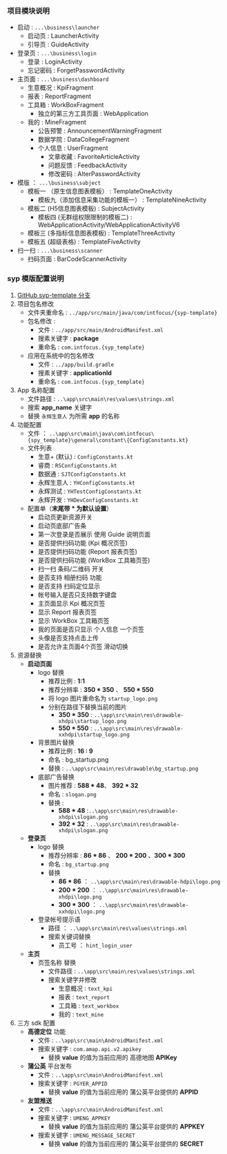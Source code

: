 ### 项目模块说明
- 启动 : `...\business\launcher`
	- 启动页 : LauncherActivity
	- 引导页 : GuideActivity
- 登录页 : `...\business\login`
	- 登录 : LoginActivity
	- 忘记密码 : ForgetPasswordActivity
- 主页面 : `...\business\dashboard`
	- 生意概况 : KpiFragment
	- 报表 : ReportFragment
	- 工具箱 : WorkBoxFragment
		- 独立的第三方工具页面 : WebApplication
	- 我的 : MineFragment
		- 公告预警 : AnnouncementWarningFragment
		- 数据学院 : DataCollegeFragment
		- 个人信息 : UserFragment
			- 文章收藏 : FavoriteArticleActivity
			- 问题反馈 : FeedbackActivity
			- 修改密码 : AlterPasswordActivity
- 模版 ： `...\business\subject`
	- 模板一 （原生信息图表模板） : TemplateOneActivity
		- 模板九（添加信息采集功能的模板一） : TemplateNineActivity
	- 模板二 (H5信息图表模板) : SubjectActivity
		- 模板四 (无群组权限限制的模板二) : WebApplicationActivity/WebApplicationActivityV6
	- 模板三 (多指标信息图表模板) : TemplateThreeActivity
	- 模板五 (超级表格) : TemplateFiveActivity
- 扫一扫 : `...\business\scanner`
	- 扫码页面 : BarCodeScannerActivity

### syp 模版配置说明
1. [GitHub syp-template 分支](https://github.com/PassionateWsj/YH-Android/)
2. 项目包名修改
 	- 文件夹重命名 : `../app/src/main/java/com/intfocus/{syp-template}`
 	- 包名修改 : 
 		- 文件 : `../app/src/main/AndroidManifest.xml`
 		- 搜素关键字 : **package**
 		- 重命名 : `com.intfocus.{syp_template}`
	- 应用在系统中的包名修改
		- 文件 : `../app/build.gradle`
		- 搜素关键字 : **applicationId**
		- 重命名 : `com.intfocus.{syp_template}`
3. App 名称配置
	- 文件路径 : `..\app\src\main\res\values\strings.xml`
	- 搜索 **app_name** 关键字
	- 替换 `永辉生意人` 为所需 **app** 的名称
4. 功能配置
	- 文件 ： `..\app\src\main\java\com\intfocus\{spy_template}\general\constant\{ConfigConstants.kt}`
	- 文件列表
		- 生意+ (默认) : `ConfigConstants.kt`
		- 睿商 : `RSConfigConstants.kt`
		- 数据通 : `SJTConfigConstants.kt`
		- 永辉生意人 : `YHConfigConstants.kt`
		- 永辉测试 : `YHTestConfigConstants.kt`
		- 永辉开发 : `YHDevConfigConstants.kt`
	- 配置单（**末尾带 * 为默认设置**）
		- 启动页更新资源开关
		- 启动页底部广告条
		- 第一次登录是否展示 使用 Guide 说明页面
		- 是否提供扫码功能 (Kpi 概况页签)
		- 是否提供扫码功能 (Report 报表页签)
		- 是否提供扫码功能 (WorkBox 工具箱页签)
		- 扫一扫 条码/二维码 开关
		- 是否支持 相册扫码 功能
		- 是否支持 扫码定位显示
		- 帐号输入是否只支持数字键盘
		- 主页面显示 Kpi 概况页签
		- 显示 Report 报表页签
		- 显示 WorkBox 工具箱页签
		- 我的页面是否只显示 个人信息 一个页签
		- 头像是否支持点击上传
		- 是否允许主页面4个页签 滑动切换
5. 资源替换
	- **启动页面**
		- logo 替换
			- 推荐比例 : **1:1**
			- 推荐分辨率 : **350 * 350** 、 **550 * 550**
			- 将 logo 图片重命名为 `startup_logo.png`
			- 分别在路径下替换当前的图片
				- **350 * 350** : `..\app\src\main\res\drawable-xhdpi\startup_logo.png` 
				- **550 * 550** : `..\app\src\main\res\drawable-xxhdpi\startup_logo.png`
		- 背景图片替换
			- 推荐比例 : **16 : 9**
			- 命名 : bg_startup.png
			- 替换 : `..\app\src\main\res\drawable\bg_startup.png`
		- 底部广告替换
			- 图片推荐 : **588 * 48**、 **392 * 32**
			- 命名 : `slogan.png`
			- 替换 :
				- **588 * 48** :`..\app\src\main\res\drawable-xhdpi\slogan.png`
				- **392 * 32** : `..\app\src\main\res\drawable-xhdpi\slogan.png`
	- **登录页**
		- logo 替换
			- 推荐分辨率 : **86 * 86** 、 **200 * 200** 、**300 * 300**
			- 命名 : `bg_startup.png`
			- 替换
				- **86 * 86** ： `..\app\src\main\res\drawable-hdpi\logo.png`
				- **200 * 200** ： `..\app\src\main\res\drawable-xhdpi\logo.png`
				- **300 * 300** ： `..\app\src\main\res\drawable-xxhdpi\logo.png`
		- 登录帐号提示语
			- 路径 ： `..\app\src\main\res\values\strings.xml`
			- 搜索关键词替换
				- 员工号 ： `hint_login_user`
	- **主页**
		- 页签名称 替换
			- 文件路径 : `..\app\src\main\res\values\strings.xml`
			- 搜索关键字并修改
				- 生意概况 : `text_kpi`
				- 报表 : `text_report`
				- 工具箱 : `text_workbox`
				- 我的 : `text_mine`
6. 三方 sdk 配置
	- **高德定位** 功能
		- 文件 : `..\app\src\main\AndroidManifest.xml`
		- 搜索关键字 : `com.amap.api.v2.apikey`
			- 替换 **value** 的值为当前应用的 高德地图 **APIKey**
	- **蒲公英** 平台发布
		- 文件 : `..\app\src\main\AndroidManifest.xml`
		- 搜索关键字 : `PGYER_APPID`
			- 替换 **value** 的值为当前应用的 蒲公英平台提供的 **APPID**
	- **友盟推送**
		- 文件 : `..\app\src\main\AndroidManifest.xml`
		- 搜索关键字 : `UMENG_APPKEY`
			- 替换 **value** 的值为当前应用的 蒲公英平台提供的 **APPKEY**
		- 搜索关键字 : `UMENG_MESSAGE_SECRET`
			- 替换 **value** 的值为当前应用的 蒲公英平台提供的 **SECRET**

